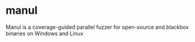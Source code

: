 # manul
Manul is a coverage-guided parallel fuzzer for open-source and blackbox binaries on Windows and Linux
